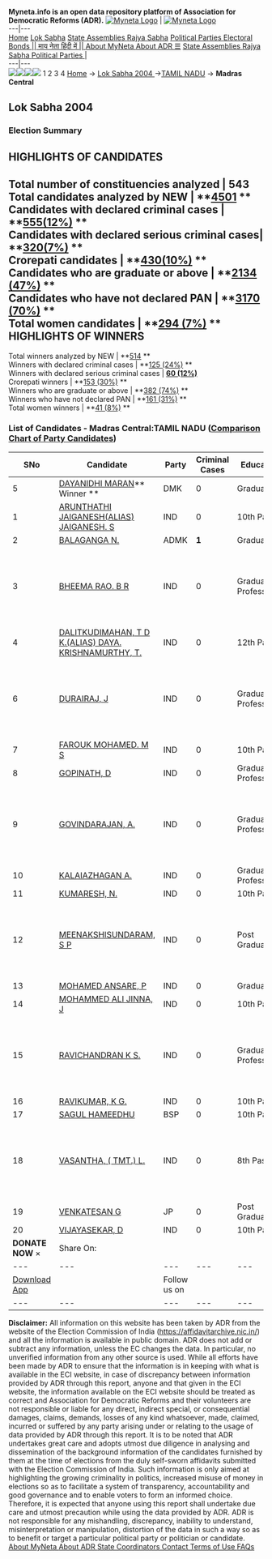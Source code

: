 **Myneta.info is an open data repository platform of Association for Democratic Reforms (ADR).**
[![Myneta Logo](https://www.myneta.info/lib/img/myneta-logo.png)](https://www.myneta.info/) | [![Myneta Logo](https://www.myneta.info/lib/img/adr-logo.png)](https://adrindia.org)  
---|---  
[Home](https://www.myneta.info/) [Lok Sabha](https://www.myneta.info/#ls "Lok Sabha") [ State Assemblies ](https://www.myneta.info/#sa "State Assemblies") [Rajya Sabha](https://www.myneta.info/#rs "Rajya Sabha") [Political Parties ](https://www.myneta.info/party "Political Parties") [ Electoral Bonds ](https://www.myneta.info/electoral_bonds "Electoral Bonds") [ || माय नेता हिंदी में || ](https://translate.google.co.in/translate?prev=hp&hl=en&js=y&u=www.myneta.info&sl=en&tl=hi&history_state0=) [ About MyNeta ](https://adrindia.org/content/about-myneta) [ About ADR ](https://adrindia.org/about-adr/who-we-are) [☰](javascript:void\(0\))
[ State Assemblies ](https://www.myneta.info/#sa "State Assemblies") [ Rajya Sabha ](https://www.myneta.info/#rs "Rajya Sabha") [ Political Parties ](https://www.myneta.info/party "Political Parties")
|   
---|---  
![](https://www.myneta.info/lib/img/banner/banner-1.png)![](https://www.myneta.info/lib/img/banner/banner-2.png)![](https://www.myneta.info/lib/img/banner/banner-3.png)![](https://www.myneta.info/lib/img/banner/banner-4.png)
1  2  3  4 
[Home](https://www.myneta.info/) → [Lok Sabha 2004 ](https://www.myneta.info/loksabha2004/)→[TAMIL NADU](https://www.myneta.info/loksabha2004/index.php?action=show_constituencies&state_id=22) → **Madras Central**
### 
## Lok Sabha 2004 
###  Election Summary 
HIGHLIGHTS OF CANDIDATES  
---  
Total number of constituencies analyzed |  543   
Total candidates analyzed by NEW | **[4501](https://www.myneta.info/loksabha2004/index.php?action=summary&subAction=candidates_analyzed&sort=candidate#summary) **  
Candidates with declared criminal cases | **[555(12%)](https://www.myneta.info/loksabha2004/index.php?action=summary&subAction=crime&sort=candidate#summary) **  
Candidates with declared serious criminal cases| **[320(7%)](https://www.myneta.info/loksabha2004/index.php?action=summary&subAction=serious_crime&sort=candidate#summary) **  
Crorepati candidates | **[430(10%)](https://www.myneta.info/loksabha2004/index.php?action=summary&subAction=crorepati&sort=candidate#summary) **  
Candidates who are graduate or above | **[2134 (47%)](https://www.myneta.info/loksabha2004/index.php?action=summary&subAction=education&sort=candidate#summary) **  
Candidates who have not declared PAN | **[3170 (70%)](https://www.myneta.info/loksabha2004/index.php?action=summary&subAction=without_pan&sort=candidate#summary) **  
Total women candidates | **[294 (7%)](https://www.myneta.info/loksabha2004/index.php?action=summary&subAction=women_candidate&sort=candidate#summary) **  
HIGHLIGHTS OF WINNERS  
---  
Total winners analyzed by NEW | **[514](https://www.myneta.info/loksabha2004/index.php?action=summary&subAction=winner_analyzed&sort=candidate#summary) **  
Winners with declared criminal cases | **[125 (24%)](https://www.myneta.info/loksabha2004/index.php?action=summary&subAction=winner_crime&sort=candidate#summary) **  
Winners with declared serious criminal cases | **[60 (12%)](https://www.myneta.info/loksabha2004/index.php?action=summary&subAction=winner_serious_crime&sort=candidate#summary)**  
Crorepati winners | **[153 (30%)](https://www.myneta.info/loksabha2004/index.php?action=summary&subAction=winner_crorepati&sort=candidate#summary) **  
Winners who are graduate or above | **[382 (74%)](https://www.myneta.info/loksabha2004/index.php?action=summary&subAction=winner_education&sort=candidate#summary) **  
Winners who have not declared PAN | **[161 (31%)](https://www.myneta.info/loksabha2004/index.php?action=summary&subAction=winner_without_pan&sort=candidate#summary) **  
Total women winners | **[41 (8%)](https://www.myneta.info/loksabha2004/index.php?action=summary&subAction=winner_women&sort=candidate#summary) **  
### List of Candidates - Madras Central:TAMIL NADU ([Comparison Chart of Party Candidates](https://www.myneta.info/loksabha2004/comparisonchart.php?constituency_id=377))
SNo | Candidate| Party| Criminal Cases| Education| Age| Total Assets| Liabilities  
---|---|---|---|---|---|---|---  
5  | [DAYANIDHI MARAN](https://www.myneta.info/loksabha2004/candidate.php?candidate_id=3430)** Winner ** | DMK | 0 | Graduate| 37 | Rs 1,44,20,628 ~ 1 Crore+ | Rs 0 ~   
1  | [ARUNTHATHI JAIGANESH(ALIAS) JAIGANESH. S](https://www.myneta.info/loksabha2004/candidate.php?candidate_id=3438) | IND | 0 | 10th Pass| 32 | Nil | Rs 0 ~   
2  | [BALAGANGA N.](https://www.myneta.info/loksabha2004/candidate.php?candidate_id=3431) | ADMK | **1** | Graduate| 53 | Rs 37,51,791 ~ 37 Lacs+ | Rs 0 ~   
3  | [BHEEMA RAO. B R](https://www.myneta.info/loksabha2004/candidate.php?candidate_id=3435) | IND | 0 | Graduate Professional| 26 | ![](https://myneta.info/image_v2.php?myneta_folder=loksabha2004&candidate_id=3435&col=ta) | ![](https://myneta.info/image_v2.php?myneta_folder=loksabha2004&candidate_id=3435&col=lia)  
4  | [DALITKUDIMAHAN, T D K.(ALIAS) DAYA. KRISHNAMURTHY, T.](https://www.myneta.info/loksabha2004/candidate.php?candidate_id=3446) | IND | 0 | 12th Pass| 34 | Rs 52,960 ~ 52 Thou+ | Rs 0 ~   
6  | [DURAIRAJ, J](https://www.myneta.info/loksabha2004/candidate.php?candidate_id=3444) | IND | 0 | Graduate Professional| 42 | ![](https://myneta.info/image_v2.php?myneta_folder=loksabha2004&candidate_id=3444&col=ta) | ![](https://myneta.info/image_v2.php?myneta_folder=loksabha2004&candidate_id=3444&col=lia)  
7  | [FAROUK MOHAMED. M S](https://www.myneta.info/loksabha2004/candidate.php?candidate_id=3436) | IND | 0 | 10th Pass| 48 | Rs 46,90,500 ~ 46 Lacs+ | Rs 0 ~   
8  | [GOPINATH, D](https://www.myneta.info/loksabha2004/candidate.php?candidate_id=3445) | IND | 0 | Graduate Professional| 46 | Rs 12,000 ~ 12 Thou+ | Rs 0 ~   
9  | [GOVINDARAJAN, A.](https://www.myneta.info/loksabha2004/candidate.php?candidate_id=3452) | IND | 0 | Graduate Professional| 44 | ![](https://myneta.info/image_v2.php?myneta_folder=loksabha2004&candidate_id=3452&col=ta) | ![](https://myneta.info/image_v2.php?myneta_folder=loksabha2004&candidate_id=3452&col=lia)  
10  | [KALAIAZHAGAN A.](https://www.myneta.info/loksabha2004/candidate.php?candidate_id=3441) | IND | 0 | Graduate Professional| 40 | Rs 16,35,000 ~ 16 Lacs+ | Rs 0 ~   
11  | [KUMARESH, N.](https://www.myneta.info/loksabha2004/candidate.php?candidate_id=3440) | IND | 0 | 10th Pass| 55 | Rs 9,00,000 ~ 9 Lacs+ | Rs 1,40,000 ~ 1 Lacs+  
12  | [MEENAKSHISUNDARAM, S P](https://www.myneta.info/loksabha2004/candidate.php?candidate_id=3439) | IND | 0 | Post Graduate| 48 | ![](https://myneta.info/image_v2.php?myneta_folder=loksabha2004&candidate_id=3439&col=ta) | ![](https://myneta.info/image_v2.php?myneta_folder=loksabha2004&candidate_id=3439&col=lia)  
13  | [MOHAMED ANSARE, P](https://www.myneta.info/loksabha2004/candidate.php?candidate_id=3434) | IND | 0 | Graduate| 43 | Rs 21,15,000 ~ 21 Lacs+ | Rs 6,30,000 ~ 6 Lacs+  
14  | [MOHAMMED ALI JINNA, J](https://www.myneta.info/loksabha2004/candidate.php?candidate_id=3437) | IND | 0 | 10th Pass| 27 | Rs 94,500 ~ 94 Thou+ | Rs 0 ~   
15  | [RAVICHANDRAN K S.](https://www.myneta.info/loksabha2004/candidate.php?candidate_id=3442) | IND | 0 | Graduate Professional| 34 | ![](https://myneta.info/image_v2.php?myneta_folder=loksabha2004&candidate_id=3442&col=ta) | ![](https://myneta.info/image_v2.php?myneta_folder=loksabha2004&candidate_id=3442&col=lia)  
16  | [RAVIKUMAR, K G.](https://www.myneta.info/loksabha2004/candidate.php?candidate_id=3450) | IND | 0 | 10th Pass| 51 | Rs 1,000 ~ 1 Thou+ | Rs 0 ~   
17  | [SAGUL HAMEEDHU](https://www.myneta.info/loksabha2004/candidate.php?candidate_id=3433) | BSP | 0 | 10th Pass| 64 | Rs 22,85,718 ~ 22 Lacs+ | Rs 0 ~   
18  | [VASANTHA, ( TMT.) L.](https://www.myneta.info/loksabha2004/candidate.php?candidate_id=3447) | IND | 0 | 8th Pass| 46 | ![](https://myneta.info/image_v2.php?myneta_folder=loksabha2004&candidate_id=3447&col=ta) | ![](https://myneta.info/image_v2.php?myneta_folder=loksabha2004&candidate_id=3447&col=lia)  
19  | [VENKATESAN G](https://www.myneta.info/loksabha2004/candidate.php?candidate_id=3432) | JP | 0 | Post Graduate| 32 | Rs 12,000 ~ 12 Thou+ | Rs 0 ~   
20  | [VIJAYASEKAR, D](https://www.myneta.info/loksabha2004/candidate.php?candidate_id=3451) | IND | 0 | 10th Pass| 42 | Rs 1,17,831 ~ 1 Lacs+ | Rs 0 ~   
|  **DONATE NOW** × |  Share On:  | [](https://api.whatsapp.com/send?text=https%3A%2F%2Fmyneta.info%2Fpunjab2022%2Findex.php%3Faction%3Dshow_constituencies%26state_id%3D19) | [](https://www.facebook.com/sharer/sharer.php?u=https%3A%2F%2Fmyneta.info%2Fpunjab2022%2Findex.php%3Faction%3Dshow_constituencies%26state_id%3D19) | [](https://twitter.com/share?url=https%3A%2F%2Fmyneta.info%2Fpunjab2022%2Findex.php%3Faction%3Dshow_constituencies%26state_id%3D19)  
---|---|---|---|---  
| [ Download App ](https://play.google.com/store/apps/details?id=com.webrosoft.myneta1&pcampaignid=pcampaignidMKT-Other-global-all-co-prtnr-py-PartBadge-Mar2515-1) | [](https://play.google.com/store/apps/details?id=com.webrosoft.myneta1&pcampaignid=pcampaignidMKT-Other-global-all-co-prtnr-py-PartBadge-Mar2515-1) |  Follow us on  | [](https://www.facebook.com/adrindia.org/) | [](https://twitter.com/adrspeaks) | [](https://groups.google.com/g/national-election-watch?hl=en&pli=1) | [](https://www.instagram.com/adrspeaks/) | [](https://www.youtube.com/user/adrspeaks) | [](https://sharechat.com/profile/adrspeaks)  
---|---|---|---|---|---|---|---|---  
**Disclaimer:** All information on this website has been taken by ADR from the website of the Election Commission of India (https://affidavitarchive.nic.in/) and all the information is available in public domain. ADR does not add or subtract any information, unless the EC changes the data. In particular, no unverified information from any other source is used. While all efforts have been made by ADR to ensure that the information is in keeping with what is available in the ECI website, in case of discrepancy between information provided by ADR through this report, anyone and that given in the ECI website, the information available on the ECI website should be treated as correct and Association for Democratic Reforms and their volunteers are not responsible or liable for any direct, indirect special, or consequential damages, claims, demands, losses of any kind whatsoever, made, claimed, incurred or suffered by any party arising under or relating to the usage of data provided by ADR through this report. It is to be noted that ADR undertakes great care and adopts utmost due diligence in analysing and dissemination of the background information of the candidates furnished by them at the time of elections from the duly self-sworn affidavits submitted with the Election Commission of India. Such information is only aimed at highlighting the growing criminality in politics, increased misuse of money in elections so as to facilitate a system of transparency, accountability and good governance and to enable voters to form an informed choice. Therefore, it is expected that anyone using this report shall undertake due care and utmost precaution while using the data provided by ADR. ADR is not responsible for any mishandling, discrepancy, inability to understand, misinterpretation or manipulation, distortion of the data in such a way so as to benefit or target a particular political party or politician or candidate. 
[ About MyNeta ](https://adrindia.org/content/about-myneta) [ About ADR ](https://adrindia.org/about-adr/who-we-are) [ State Coordinators ](https://adrindia.org/about-adr/state-coordinators) [ Contact ](https://adrindia.org/contact-us) [ Terms of Use ](https://adrindia.org/content/adr-terms-use) [ FAQs ](https://adrindia.org/content/faqs)
